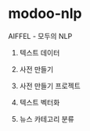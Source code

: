 # modoo-nlp

AIFFEL - 모두의 NLP

01. 텍스트 데이터

02. 사전 만들기

03. 사전 만들기 프로젝트

04. 텍스트 벡터화

05. 뉴스 카테고리 분류
